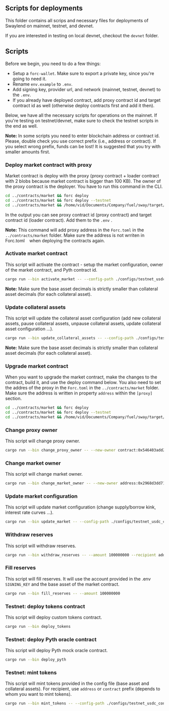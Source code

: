 ## Scripts for deployments

This folder contains all scrips and necessary files for deployments of Swaylend on mainnet, testnet, and devnet.

If you are interested in testing on local devnet, checkout the `devnet` folder.

## Scripts

Before we begin, you need to do a few things:

* Setup a `forc-wallet`. Make sure to export a private key, since you're going to need it.
* Rename `env.example` to `.env`.
* Add signing key, provider url, and network (mainnet, testnet, devnet) to the `.env`.
* If you already have deployed contract, add proxy contract id and target contract id as well (otherwise deploy contracts first and add it then).

Below, we have all the necessary scripts for operations on the mainnet. If you're testing on testnet/devnet, make sure to check the testnet scripts in the end as well.

**Note:** In some scripts you need to enter blockchain address or contract id. Please, double check you use correct prefix (i.e., address or contract). If you select wrong prefix, funds can be lost! It is suggested that you try with smaller amounts first.

### Deploy market contract with proxy

Market contract is deploy with the proxy (proxy contract + loader contract with 2 blobs because market contract is bigger than 100 KB). The owner of the proxy contract is the deployer. You have to run this command in the CLI.

```bash
cd ../contracts/market && forc deploy                                  && cd ../../scripts # mainnet
cd ../contracts/market && forc deploy --testnet                        && cd ../../scripts # testnet
cd ../contracts/market && /home/vid/Documents/Company/fuel/sway/target/debug/forc-deploy --node-url http://127.0.0.1:4000 && cd ../../scripts # devnet
```

In the output you can see proxy contract id (proxy contract) and target contract id (loader contract). Add them to the `.env` .

**Note:** This command will add proxy address in the `Forc.toml` in the `../contracts/market` folder. Make sure the address is not wrriten in ` ` Forc.toml ` ` when deploying the contracts again.

### Activate market contract

This script will activate the contract - setup the market configuration, owner of the market contract, and Pyth contract id.

```bash
cargo run --bin activate_market -- --config-path ./configs/testnet_usdc_config.json
```

**Note:** Make sure the base asset decimals is strictly smaller than collateral asset decimals (for each collateral asset).

### Update collateral assets

This script will update the collateral asset configuration (add new collateral assets, pause collateral assets, unpause collateral assets, update collateral asset configuration ...).

```bash
cargo run --bin update_collateral_assets -- --config-path ./configs/testnet_usdc_config.json
```

**Note:** Make sure the base asset decimals is strictly smaller than collateral asset decimals (for each collateral asset).

### Upgrade market contract

When you want to upgrade the market contract, make the changes to the contract, build it, and use the deploy command below. You also need to set the addres of the proxy in the `Forc.toml` in the `../contracts/market` folder. Make sure the address is written in property `address` within the `[proxy]` section.

```bash
cd ../contracts/market && forc deploy                                  && cd ../../scripts # mainnet
cd ../contracts/market && forc deploy --testnet                        && cd ../../scripts # testnet
cd ../contracts/market && /home/vid/Documents/Company/fuel/sway/target/debug/forc-deploy --node-url http://127.0.0.1:4000 && cd ../../scripts # devnet
```

### Change proxy owner

This script will change proxy owner.

```bash
cargo run --bin change_proxy_owner -- --new-owner contract:0x546403add23accc66d96e853245db1398fb8d0ffbea184395f04ae3d26fd516f
```

### Change market owner

This script will change market owner.

```bash
cargo run --bin change_market_owner -- --new-owner address:0x2968d3dd71d8b517fdb57e837c419c58f7404744fb51c16e0e0a2dc18892b1f8
```

### Update market configuration

This script will update market configuration (change supply/borrow kink, interest rate curves ...).

```bash
cargo run --bin update_market -- --config-path ./configs/testnet_usdc_config.json
```

### Withdraw reserves

This script will withdraw reserves.

```bash
cargo run --bin withdraw_reserves -- --amount 100000000 --recipient address:0x2968d3dd71d8b517fdb57e837c419c58f7404744fb51c16e0e0a2dc18892b1f8
```

### Fill reserves

This script will fill reserves. It will use the account provided in the .env `SIGNING_KEY` and the base asset of the market contract.

```bash
cargo run --bin fill_reserves -- --amount 100000000 
```

### Testnet: deploy tokens contract

This script will deploy custom tokens contract.

```bash
cargo run --bin deploy_tokens
```

### Testnet: deploy Pyth oracle contract

This script will deploy Pyth mock oracle contract.

```bash
cargo run --bin deploy_pyth
```

### Testnet: mint tokens

This script will mint tokens provided in the config file (base asset and collateral assets). For recipient, use `address` or `contract` prefix (depends to whom you want to mint tokens).

```bash
cargo run --bin mint_tokens -- --config-path ./configs/testnet_usdc_config.json --token-contract-id 0xb55fa4f5c9d10d64b272b046e133eac9beab496587e0ed02d5620a69b77b9028 --recipient contract:0x0e5e4311f2ab9bd5dc6ac5d39a363b1488eed59e178367d1702126948951245f --amount 10000000000
```
